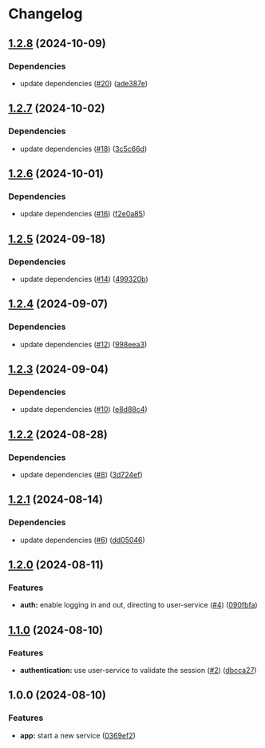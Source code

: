 # Changelog

## [1.2.8](https://github.com/aimeerivers/watchthis-home-service/compare/v1.2.7...v1.2.8) (2024-10-09)


### Dependencies

* update dependencies ([#20](https://github.com/aimeerivers/watchthis-home-service/issues/20)) ([ade387e](https://github.com/aimeerivers/watchthis-home-service/commit/ade387e0fa8795e05f134080805d00016e4648f0))

## [1.2.7](https://github.com/aimeerivers/watchthis-home-service/compare/v1.2.6...v1.2.7) (2024-10-02)


### Dependencies

* update dependencies ([#18](https://github.com/aimeerivers/watchthis-home-service/issues/18)) ([3c5c66d](https://github.com/aimeerivers/watchthis-home-service/commit/3c5c66d5fe2666640316f698b6a9abcf4ae5eb3c))

## [1.2.6](https://github.com/aimeerivers/watchthis-home-service/compare/v1.2.5...v1.2.6) (2024-10-01)


### Dependencies

* update dependencies ([#16](https://github.com/aimeerivers/watchthis-home-service/issues/16)) ([f2e0a85](https://github.com/aimeerivers/watchthis-home-service/commit/f2e0a8506c1870a8c7774561a6f5429f853b7111))

## [1.2.5](https://github.com/aimeerivers/watchthis-home-service/compare/v1.2.4...v1.2.5) (2024-09-18)


### Dependencies

* update dependencies ([#14](https://github.com/aimeerivers/watchthis-home-service/issues/14)) ([499320b](https://github.com/aimeerivers/watchthis-home-service/commit/499320b67128c08970f22a8dcdf5ecfa3ec3ce0e))

## [1.2.4](https://github.com/aimeerivers/watchthis-home-service/compare/v1.2.3...v1.2.4) (2024-09-07)


### Dependencies

* update dependencies ([#12](https://github.com/aimeerivers/watchthis-home-service/issues/12)) ([998eea3](https://github.com/aimeerivers/watchthis-home-service/commit/998eea3c96f248b357f982f01eb1787050c2838b))

## [1.2.3](https://github.com/aimeerivers/watchthis-home-service/compare/v1.2.2...v1.2.3) (2024-09-04)


### Dependencies

* update dependencies ([#10](https://github.com/aimeerivers/watchthis-home-service/issues/10)) ([e8d88c4](https://github.com/aimeerivers/watchthis-home-service/commit/e8d88c43f00525dfa65061b852eb4ef210a1de82))

## [1.2.2](https://github.com/aimeerivers/watchthis-home-service/compare/v1.2.1...v1.2.2) (2024-08-28)


### Dependencies

* update dependencies ([#8](https://github.com/aimeerivers/watchthis-home-service/issues/8)) ([3d724ef](https://github.com/aimeerivers/watchthis-home-service/commit/3d724efe2ab0e02c4fc7f179e2c0ede18d8b888c))

## [1.2.1](https://github.com/aimeerivers/watchthis-home-service/compare/v1.2.0...v1.2.1) (2024-08-14)


### Dependencies

* update dependencies ([#6](https://github.com/aimeerivers/watchthis-home-service/issues/6)) ([dd05046](https://github.com/aimeerivers/watchthis-home-service/commit/dd05046a8fbee2be976681e5eb9b8a41eeb31f42))

## [1.2.0](https://github.com/aimeerivers/watchthis-home-service/compare/v1.1.0...v1.2.0) (2024-08-11)


### Features

* **auth:** enable logging in and out, directing to user-service ([#4](https://github.com/aimeerivers/watchthis-home-service/issues/4)) ([090fbfa](https://github.com/aimeerivers/watchthis-home-service/commit/090fbfa6b3f3119c0823c5c21ae1415592b9a5cd))

## [1.1.0](https://github.com/aimeerivers/watchthis-home-service/compare/v1.0.0...v1.1.0) (2024-08-10)


### Features

* **authentication:** use user-service to validate the session ([#2](https://github.com/aimeerivers/watchthis-home-service/issues/2)) ([dbcca27](https://github.com/aimeerivers/watchthis-home-service/commit/dbcca27de2028c37be31d9ed10e71c500718449e))

## 1.0.0 (2024-08-10)


### Features

* **app:** start a new service ([0369ef2](https://github.com/aimeerivers/watchthis-home-service/commit/0369ef2dd87c9a768403e513386faa3d7b7e2ead))
